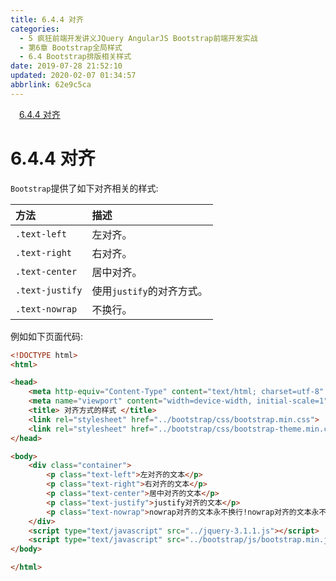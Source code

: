 ```yaml
---
title: 6.4.4 对齐
categories: 
  - 5 疯狂前端开发讲义JQuery AngularJS Bootstrap前端开发实战
  - 第6章 Bootstrap全局样式
  - 6.4 Bootstrap排版相关样式
date: 2019-07-28 21:52:10
updated: 2020-02-07 01:34:57
abbrlink: 62e9c5ca
---
```

<div id='my_toc'><a href="/JavaReadingNotes/62e9c5ca/#6-4-4-对齐" class="header_1">6.4.4 对齐</a>&nbsp;<br></div>
<style>.header_1{margin-left: 1em;}.header_2{margin-left: 2em;}.header_3{margin-left: 3em;}.header_4{margin-left: 4em;}.header_5{margin-left: 5em;}.header_6{margin-left: 6em;}</style>
<!--more-->
<script>if (navigator.platform.search('arm')==-1){document.getElementById('my_toc').style.display = 'none';}var e,p = document.getElementsByTagName('p');while (p.length>0) {e = p[0];e.parentElement.removeChild(e);}</script>

<!--end-->
<!--SSTStart-->
# 6.4.4 对齐 #
`Bootstrap`提供了如下对齐相关的样式:
<!--replace:nowrap=no wrap-->

|方法|描述|
|:---|:---|
|`.text-left`|左对齐。|
|`.text-right`|右对齐。|
|`.text-center`|居中对齐。|
|`.text-justify`|使用`justify`的对齐方式。|
|`.text-nowrap`|不换行。|
<!--SSTStop-->
例如如下页面代码:
```html
<!DOCTYPE html>
<html>

<head>
    <meta http-equiv="Content-Type" content="text/html; charset=utf-8" />
    <meta name="viewport" content="width=device-width, initial-scale=1">
    <title> 对齐方式的样式 </title>
    <link rel="stylesheet" href="../bootstrap/css/bootstrap.min.css">
    <link rel="stylesheet" href="../bootstrap/css/bootstrap-theme.min.css">
</head>

<body>
    <div class="container">
        <p class="text-left">左对齐的文本</p>
        <p class="text-right">右对齐的文本</p>
        <p class="text-center">居中对齐的文本</p>
        <p class="text-justify">justify对齐的文本</p>
        <p class="text-nowrap">nowrap对齐的文本永不换行!nowrap对齐的文本永不换行!nowrap对齐的文本永不换行!nowrap对齐的文本永不换行!nowrap对齐的文本永不换行!nowrap对齐的文本永不换行!nowrap对齐的文本永不换行!nowrap对齐的文本永不换行!nowrap对齐的文本永不换行!nowrap对齐的文本永不换行!nowrap对齐的文本永不换行!nowrap对齐的文本永不换行!nowrap对齐的文本永不换行!nowrap对齐的文本永不换行!nowrap对齐的文本永不换行!nowrap对齐的文本永不换行!nowrap对齐的文本永不换行!nowrap对齐的文本永不换行!nowrap对齐的文本永不换行!nowrap对齐的文本永不换行!nowrap对齐的文本永不换行!nowrap对齐的文本永不换行!nowrap对齐的文本永不换行!</p>
    </div>
    <script type="text/javascript" src="../jquery-3.1.1.js"></script>
    <script type="text/javascript" src="../bootstrap/js/bootstrap.min.js"></script>
</body>

</html>
```

